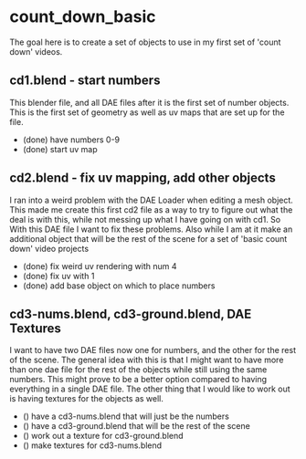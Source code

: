 # count_down_basic

The goal here is to create a set of objects to use in my first set of 'count down' videos.

## cd1.blend - start numbers

This blender file, and all DAE files after it is the first set of number objects. This is the first set of geometry as well as uv maps that are set up for the file.

* (done) have numbers 0-9
* (done) start uv map

## cd2.blend - fix uv mapping, add other objects

I ran into a weird problem with the DAE Loader when editing a mesh object. This made me create this first cd2 file as a way to try to figure out what the deal is with this, while not messing up what I have going on with cd1. So With this DAE file I want to fix these problems. Also while I am at it make an additional object that will be the rest of the scene for a set of 'basic count down' video projects

* (done) fix weird uv rendering with num 4
* (done) fix uv with 1
* (done) add base object on which to place numbers

## cd3-nums.blend, cd3-ground.blend, DAE Textures

I want to have two DAE files now one for numbers, and the other for the rest of the scene. The general idea with this is that I might want to have more than one dae file for the rest of the objects while still using the same numbers. This might prove to be a better option compared to having everything in a single DAE file. The other thing that I would like to work out is having textures for the objects as well.

* () have a cd3-nums.blend that will just be the numbers
* () have a cd3-ground.blend that will be the rest of the scene
* () work out a texture for cd3-ground.blend
* () make textures for cd3-nums.blend
